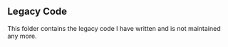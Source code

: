 Legacy Code
--------
This folder contains the legacy code I have written and is not maintained any more.